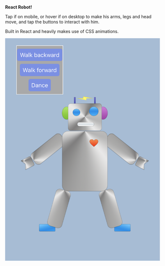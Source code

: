 **React Robot!**

Tap if on mobile, or hover if on desktop to make his arms, legs and head move, and tap the buttons to interact with him.

Built in React and heavily makes use of CSS animations.

![robot!](./src/assets/robotScreenshot.png)